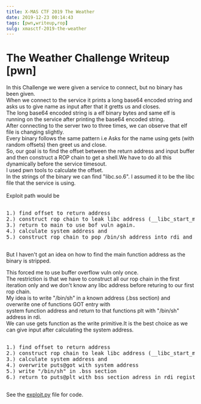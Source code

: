 ```yaml
---
title: X-MAS CTF 2019 The Weather
date: 2019-12-23 00:14:43
tags: [pwn,writeup,rop]
sulg: xmasctf-2019-the-weather
---
```


<h1> The Weather Challenge Writeup [pwn]</h1>

In this Challenge we were given a service to connect, but no binary has been given.<br>
When we connect to the service it prints a long base64 encoded string and asks us to give name as input after that
it gretts us and closes.<br>
The long base64 encoded string is a elf binary bytes and same elf is running on the service after printing the base64 encoded string.<br>
After connecting to the server two to three times, we can observe that elf file is changing slightly.<br>
Every binary follows the same pattern i.e Asks for the name using gets (with random offsets) then greet us and close.<br>
So, our goal is to find the offset between the return address and input buffer and then construct a ROP chain to get a 
shell.We have to do all this dynamically before the service timesout.<br>
I used pwn tools to calculate the offset.<br>
In the strings of the binary we can find "libc.so.6". I assumed it to be the libc file that the service is using.<br><br>
Exploit path would be
<pre>

1.) find offset to return address
2.) construct rop chain to leak libc address (__libc_start_main@got)
3.) return to main to use bof vuln again.
4.) calculate system address and
5.) construct rop chain to pop /bin/sh address into rdi and return to system

</pre>
But I haven't got an idea on how to find the main function address as the binary is stripped.

This forced me to use buffer overflow vuln only once.<br>
The restriction is that we have to construct all our rop chain in the first iteration only and we don't
know any libc address before returing to our first rop chain.<br>
My idea is to write "/bin/sh" in a known address (.bss section) and overwrite one of functions GOT entry with <br>
system function address and return to that functions plt with "/bin/sh" address in rdi.<br>
We can use gets function as the write primitive.It is the best choice as we can give input after calculating the system address.
<br>
<pre>

1.) find offset to return address
2.) construct rop chain to leak libc address (__libc_start_main@got) and to ask for input twice.
3.) calculate system address and
4.) overwrite puts@got with system address
5.) write "/bin/sh" in .bss section 
6.) return to puts@plt with bss section adress in rdi register.

</pre>

See the [exploit.py](/resources/2019/The-Weather/exploit.py) file for code.
